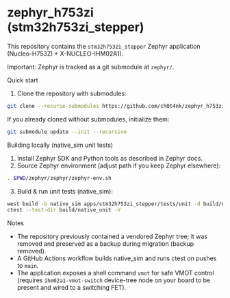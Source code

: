 # zephyr_h753zi (stm32h753zi_stepper)

This repository contains the `stm32h753zi_stepper` Zephyr application (Nucleo-H753ZI + X-NUCLEO-IHM02A1).

Important: Zephyr is tracked as a git submodule at `zephyr/`.

Quick start
1. Clone the repository with submodules:

```bash
git clone --recurse-submodules https://github.com/ch0t4nk/zephyr_h753zi.git
```

If you already cloned without submodules, initialize them:

```bash
git submodule update --init --recursive
```

Building locally (native_sim unit tests)

1. Install Zephyr SDK and Python tools as described in Zephyr docs.
2. Source Zephyr environment (adjust path if you keep Zephyr elsewhere):

```bash
. $PWD/zephyr/zephyr/zephyr-env.sh
```

3. Build & run unit tests (native_sim):

```bash
west build -b native_sim apps/stm32h753zi_stepper/tests/unit -d build/native_unit --pristine
ctest --test-dir build/native_unit -V
```

Notes
- The repository previously contained a vendored Zephyr tree; it was removed and preserved as a backup during migration (backup removed).
- A GitHub Actions workflow builds native_sim and runs ctest on pushes to `main`.
- The application exposes a shell command `vmot` for safe VMOT control (requires `ihm02a1-vmot-switch` device-tree node on your board to be present and wired to a switching FET).
